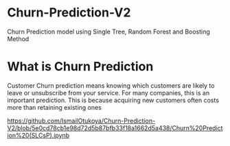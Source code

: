 # Churn-Prediction-V2
Churn Prediction model using Single Tree, Random Forest and Boosting Method
# What is Churn Prediction
Customer Churn prediction means knowing which customers are likely to leave or unsubscribe from your service. For many companies, this is an important prediction. This is because acquiring new customers often costs more than retaining existing ones

https://github.com/IsmailOtukoya/Churn-Prediction-V2/blob/5e0cd78cb1e98d72d5b87bfb33f18a1662d5a438/Churn%20Prediction%20(SLCsP).ipynb
